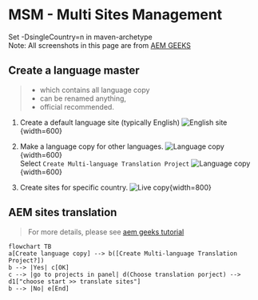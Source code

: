 # MSM - Multi Sites Management

<p class="call-out-1">
Set -DsingleCountry=n in maven-archetype <br>
Note:  All screenshots in this page are from <a href="https://www.youtube.com/c/AEMGeeks" target="_blank">AEM GEEKS</a>
</p>

## Create a language master

> - which contains all language copy
> - can be renamed anything,
> - official recommended.

1. Create a default language site (typically English)
   ![English site](/assets/img/aem/msm-site-1.png){width=600}
2. Make a language copy for other languages.
   ![Language copy](/assets/img/aem/msm-site-2.png){width=600}
   <br>
   Select `Create Multi-language Translation Project` 
   ![Language copy](/assets/img/aem/msm-site-3.png){width=600}

3. Create sites for specific country.
   ![Live copy](/assets/img/aem/msm-site-4.png){width=800}


## AEM sites translation
> For more details, please see [aem geeks tutorial](https://www.youtube.com/watch?v=MMtS8ag6OUE&list=PLEaEQSM_Y4tmJjQICTFDm2lU5mNmd_Oar&index=25&ab_channel=AEMGEEKS)

```mermaid
flowchart TB
a[Create language copy] --> b([Create Multi-language Translation Project?])
b --> |Yes| c[OK]
c --> |go to projects in panel| d(Choose translation porject) --> d1["choose start >> translate sites"]
b --> |No| e[End]
```
